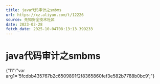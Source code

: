 ```yaml
---
title: java代码审计之smbms
url: https://xz.aliyun.com/t/12226
source: 先知安全技术社区
date: 2023-02-28
fetch_date: 2025-10-04T08:13:13.399233
---
```


# java代码审计之smbms

{"l1":"var arg1='5fcdbb435767b2c6509891f2f8365860fef3e582b7788b0bc9';"}